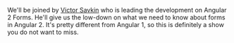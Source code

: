 We'll be joined by [Victor Savkin](https://twitter.com/victorsavkin) who is leading the development on Angular 2 Forms.
He'll give us the low-down on what we need to know about forms in Angular 2. It's pretty different from Angular 1, so
this is definitely a show you do not want to miss.﻿